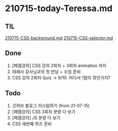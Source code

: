# 210715-today-Teressa.md

## TIL

[210715-CSS-background.md](https://github.com/sosoYim/TIL/blob/main/css/210715-CSS-background.md)
[210715-CSS-selector.md](https://github.com/sosoYim/TIL/blob/main/css/210715-CSS-selector.md)

## Done

1. [패캠강의] CSS 강의 2회차 + 3회차 animation 까지
2. 테레사 강사님과의 첫 만남 + 수업 준비
3. CSS 강의 2회차 Quiz → 9/10. 어디서 1점이 깎인거지?

## Todo

1. 깃허브 블로그 커스텀하기 (from 21-07-15)
2. [패캠강의] CSS 3회차 분량 다 보기
3. [패캠강의] JS 분량 다 보기
4. CSS 세번째 퀴즈 준비
